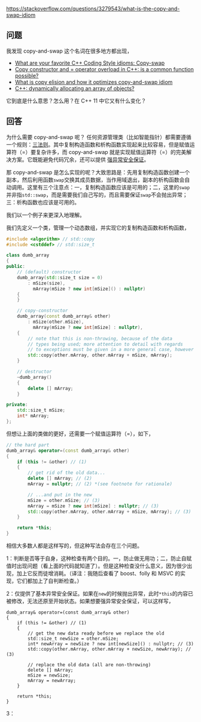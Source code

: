 <https://stackoverflow.com/questions/3279543/what-is-the-copy-and-swap-idiom>

## 问题

我发现 copy-and-swap 这个名词在很多地方都出现，

- [What are your favorite C++ Coding Style idioms: Copy-swap](https://stackoverflow.com/questions/276173/what-are-your-favorite-c-coding-style-idioms/2034447#2034447)
- [Copy constructor and = operator overload in C++: is a common function possible?](https://stackoverflow.com/questions/1734628/copy-constructor-and-operator-overload-in-c-is-a-common-function-possible/1734640#1734640)
- [What is copy elision and how it optimizes copy-and-swap idiom](https://stackoverflow.com/questions/2143787/what-is-copy-elision-and-how-it-optimizes-copy-and-swap-idiom)
- [C++: dynamically allocating an array of objects?](https://stackoverflow.com/questions/255612/c-dynamically-allocating-an-array-of-objects/255744#255744)

它到底是什么意思？怎么用？在 C++ 11 中它又有什么变化？

## 回答

为什么需要 copy-and-swap 呢？ 任何资源管理类（比如智能指针）都需要遵循一个规则：[三法则](https://github.com/Hapoa/stackoverflow-top-cpp/blob/master/question/014%20-%20%E4%BB%80%E4%B9%88%E6%98%AF%E2%80%9C%E4%B8%89%E6%B3%95%E5%88%99%E2%80%9D%EF%BC%9F.md)。其中复制构造函数和析构函数实现起来比较容易，但是赋值运算符（=）要复杂许多，而 copy-and-swap 就是实现赋值运算符（=）的完美解决方案。它既能避免代码冗余，还可以提供 [强异常安全保证](https://en.wikipedia.org/wiki/Exception_safety)。

那 copy-and-swap 是怎么实现的呢？大致思路是：先用复制构造函数创建一个副本，然后利用函数`swap`交换其成员数据，当作用域退出，副本的析构函数会自动调用。这里有三个注意点：一，复制构造函数应该是可用的；二，这里的`swap`并非指`std::swap`，而是需要我们自己写的，而且需要保证`swap`不会抛出异常；三：析构函数也应该是可用的。

我们以一个例子来更深入地理解。

我们先定义一个类，管理一个动态数组，并实现它的复制构造函数和析构函数，

```c++
#include <algorithm> // std::copy
#include <cstddef> // std::size_t

class dumb_array
{
public:
    // (default) constructor
    dumb_array(std::size_t size = 0)
        : mSize(size),
          mArray(mSize ? new int[mSize]() : nullptr)
    {
    }

    // copy-constructor
    dumb_array(const dumb_array& other)
        : mSize(other.mSize),
          mArray(mSize ? new int[mSize] : nullptr),
    {
        // note that this is non-throwing, because of the data
        // types being used; more attention to detail with regards
        // to exceptions must be given in a more general case, however
        std::copy(other.mArray, other.mArray + mSize, mArray);
    }

    // destructor
    ~dumb_array()
    {
        delete [] mArray;
    }

private:
    std::size_t mSize;
    int* mArray;
};
```

但想让上面的类做的更好，还需要一个赋值运算符（=），如下，

```c++
// the hard part
dumb_array& operator=(const dumb_array& other)
{
    if (this != &other) // (1)
    {
        // get rid of the old data...
        delete [] mArray; // (2)
        mArray = nullptr; // (2) *(see footnote for rationale)

        // ...and put in the new
        mSize = other.mSize; // (3)
        mArray = mSize ? new int[mSize] : nullptr; // (3)
        std::copy(other.mArray, other.mArray + mSize, mArray); // (3)
    }

    return *this;
}
```

相信大多数人都是这样写的，但这种写法会存在三个问题。

1：判断是否等于自身，这种检查有两个目的。一，防止做无用功；二，防止自赋值时出现问题（看上面的代码就知道了）。但是这种检查没什么意义，因为很少出现，加上它反而徒增消耗。（译注：我随后查看了 boost、folly 和 MSVC 的实现，它们都加上了自判断检查。）

2：仅提供了基本异常安全保证。如果在`new`的时候抛出异常，此时`*this`的内容已被修改，无法还原至开始状态。如果想要强异常安全保证，可以这样写，

```c+
dumb_array& operator=(const dumb_array& other)
{
    if (this != &other) // (1)
    {
        // get the new data ready before we replace the old
        std::size_t newSize = other.mSize;
        int* newArray = newSize ? new int[newSize]() : nullptr; // (3)
        std::copy(other.mArray, other.mArray + newSize, newArray); // (3)

        // replace the old data (all are non-throwing)
        delete [] mArray;
        mSize = newSize;
        mArray = newArray;
    }

    return *this;
}
```

3：

